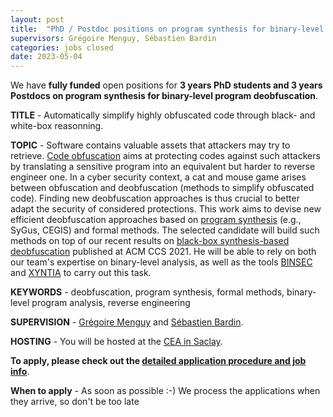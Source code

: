 ```yaml
---
layout: post
title:  "PhD / Postdoc positions on program synthesis for binary-level program deobfuscation"
supervisors: Grégoire Menguy, Sébastien Bardin
categories: jobs closed
date: 2023-05-04
---
```

We have <strong>fully funded</strong> open positions for <strong>3 years PhD students and 3 years Postdocs on program synthesis for binary-level program deobfuscation</strong>.

<strong>TITLE</strong> - Automatically simplify highly obfuscated code through black- and white-box reasonning.

<strong>TOPIC</strong> - Software contains valuable assets that attackers may try to retrieve. [Code obfuscation][COLL] aims at protecting codes against such attackers by translating a sensitive program into an equivalent but harder to reverse engineer one. In a cyber security context, a cat and mouse game arises between obfuscation and deobfuscation (methods to simplify obfuscated code). Finding new deobfuscation approaches is thus crucial to better adapt the security of considered protections. This work aims to devise new efficient deobfuscation approaches based on [program synthesis][PS] (e.g., SyGus, CEGIS) and formal methods. The selected candidate will build such methods on top of our recent results on [black-box synthesis-based deobfuscation][BB] published at ACM CCS 2021. He will be able to rely on both our team's expertise on binary-level analysis, as well as the tools [BINSEC][website] and [XYNTIA][xyntia] to carry out this task.

<strong>KEYWORDS</strong> - deobfuscation, program synthesis, formal methods, binary-level program analysis, reverse engineering

<strong>SUPERVISION</strong> - [Grégoire Menguy][menguy] and [Sébastien Bardin][bardin].

<strong>HOSTING</strong> - You will be hosted at the [CEA in Saclay][nano].

<strong>To apply, please check out the [detailed application procedure and job info][procedure]</strong>.

<strong>When to apply</strong> - As soon as possible :-) We process the applications when they arrive, so don't be too late

[procedure]: https://binsec.github.io/jobs#practical-details-about-the-hiring-procedure-and-the-positions
[COLL]: https://researchspace.auckland.ac.nz/bitstream/handle/2292/3491/TR148.pdf
[PS]: https://dl.acm.org/doi/abs/10.1145/3460120.3485250
[BB]: /nutshells/ccs-21.html
[xyntia]: /releases/xyntia/2022/12/16/xyntia-0.1.0

[bardin]: http://sebastien.bardin.free.fr/
[menguy]: https://gregoiremenguy.github.io/
[team]: https://binsec.github.io/#people
[nano]: https://goo.gl/maps/Swn77dLqrKQki7zt9
[publications]: https://binsec.github.io/publications
[walloffame]: https://binsec.github.io/achievements
[website]: https://binsec.github.io
[scienceaccueil]: https://www.science-accueil.org/en/
[ciup]: https://www.ciup.fr/en/
